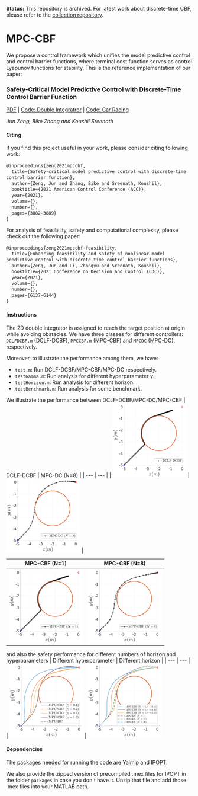 **Status:** This repository is archived. For latest work about discrete-time CBF, please refer to the [collection repository](https://github.com/HybridRobotics/NMPC-DCLF-DCBF).

# MPC-CBF
We propose a control framework which unifies the model predictive control and control barrier functions, where terminal cost function serves as control Lyapunov functions for stability. This is the reference implementation of our paper:
### Safety-Critical Model Predictive Control with Discrete-Time Control Barrier Function
[PDF](https://arxiv.org/abs/2007.11718) | [Code: Double Integratror](examples) | [Code: Car Racing](https://github.com/HybridRobotics/Car-Racing)

*Jun Zeng, Bike Zhang and Koushil Sreenath*

#### Citing
If you find this project useful in your work, please consider citing following work:
```
@inproceedings{zeng2021mpccbf,
  title={Safety-critical model predictive control with discrete-time control barrier function},
  author={Zeng, Jun and Zhang, Bike and Sreenath, Koushil},
  booktitle={2021 American Control Conference (ACC)},
  year={2021},
  volume={},
  number={},
  pages={3882-3889}
}
```

For analysis of feasibility, safety and computational complexity, please check out the following paper:
```
@inproceedings{zeng2021mpccbf-feasibility,
  title={Enhancing feasibility and safety of nonlinear model predictive control with discrete-time control barrier functions},
  author={Zeng, Jun and Li, Zhongyu and Sreenath, Koushil},
  booktitle={2021 Conference on Decision and Control (CDC)},
  year={2021},
  volume={},
  number={},
  pages={6137-6144}
}
``` 

#### Instructions
The 2D double integrator is assigned to reach the target position at origin while avoiding obstacles. We have three classes for different controllers: `DCLFDCBF.m` (DCLF-DCBF), `MPCCBF.m` (MPC-CBF) and `MPCDC` (MPC-DC), respectively.

Moreover, to illustrate the performance among them, we have:
* `test.m`: Run DCLF-DCBF/MPC-CBF/MPC-DC respectively.
* `testGamma.m`: Run analysis for different hyperparameter $\gamma$.
* `testHorizon.m`: Run analysis for different horizon.
* `testBenchmark.m`: Run analysis for some benchmark.

We illustrate the performance between DCLF-DCBF/MPC-DC/MPC-CBF
| DCLF-DCBF  | MPC-DC (N=8) |
| --- | --- |
| <img src="examples/figures/dclf-dcbf-avoidance.png" width="200" height="200"> | <img src="examples/figures/mpc-dc-avoidance.png" width="200" height="200"> |

| MPC-CBF (N=1) | MPC-CBF (N=8) |
| --- | --- |
| <img src="examples/figures/mpc-cbf-avoidance-one-step.png" width="200" height="200"> | <img src="examples/figures/mpc-cbf-avoidance-several-steps.png" width="200" height="200"> |

and also the safety performance for different numbers of horizon and hyperparameters
| Different hyperparameter | Different horizon |
| --- | --- |
| <img src="examples/figures/benchmark-gamma.png" width="200" height="200"> | <img src="examples/figures/benchmark-horizon.png" width="200" height="200">

#### Dependencies
The packages needed for running the code are [Yalmip](https://yalmip.github.io/) and [IPOPT](https://projects.coin-or.org/Ipopt/wiki/MatlabInterface).

We also provide the zipped version of precompiled .mex files for IPOPT in the folder `packages` in case you don't have it. Unzip that file and add those .mex files into your MATLAB path.
